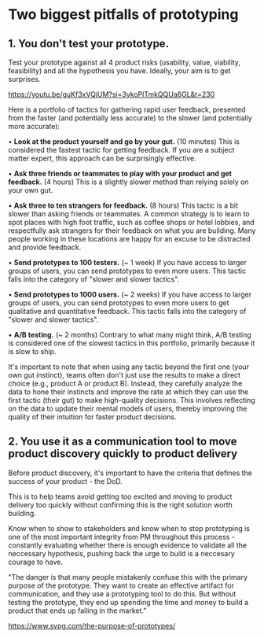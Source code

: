 # Two biggest pitfalls of prototyping

## 1. You don't test your prototype.

Test your prototype against all 4 product risks (usability, value, viability, feasibility) and all the hypothesis you have. Ideally, your aim is to get surprises.

https://youtu.be/guKf3xVQjUM?si=3ykoPlTmkQQUa6GL&t=230

Here is a portfolio of tactics for gathering rapid user feedback, presented from the faster (and potentially less accurate) to the slower (and potentially more accurate):

• **Look at the product yourself and go by your gut.** (10 minutes)
This is considered the fastest tactic for getting feedback. If you are a subject matter expert, this approach can be surprisingly effective.

• **Ask three friends or teammates to play with your product and get feedback.** (4 hours)
This is a slightly slower method than relying solely on your own gut.

• **Ask three to ten strangers for feedback.** (8 hours)
This tactic is a bit slower than asking friends or teammates. A common strategy is to learn to spot places with high foot traffic, such as coffee shops or hotel lobbies, and respectfully ask strangers for their feedback on what you are building. Many people working in these locations are happy for an excuse to be distracted and provide feedback.

• **Send prototypes to 100 testers.** (~ 1 week)
If you have access to larger groups of users, you can send prototypes to even more users. This tactic falls into the category of "slower and slower tactics".

• **Send prototypes to 1000 users.** (~ 2 weeks)
If you have access to larger groups of users, you can send prototypes to even more users to get qualitative and quantitative feedback. This tactic falls into the category of "slower and slower tactics".

• **A/B testing.** (~ 2 months)
Contrary to what many might think, A/B testing is considered one of the slowest tactics in this portfolio, primarily because it is slow to ship.

It's important to note that when using any tactic beyond the first one (your own gut instinct), teams often don't just use the results to make a direct choice (e.g., product A or product B). 
Instead, they carefully analyze the data to hone their instincts and improve the rate at which they can use the first tactic (their gut) to make high-quality decisions. This involves reflecting on the data to update their mental models of users, thereby improving the quality of their intuition for faster product decisions.

## 2. You use it as a communication tool to move product discovery quickly to product delivery

Before product discovery, it's important to have the criteria that defines the success of your product - the DoD.

This is to help teams avoid getting too excited and moving to product delivery too quickly without confirming this is the right solution worth building.

Know when to show to stakeholders and know when to stop prototyping is one of the most important integrity from PM throughout this process - constantly evaluating whether there is enough evidence to validate all the neccessary hypothesis, pushing back the urge to build is a neccesary courage to have.

"The danger is that many people mistakenly confuse this with the primary purpose of the prototype.  They want to create an effective artifact for communication, and they use a prototyping tool to do this.  But without testing the prototype, they end up spending the time and money to build a product that ends up failing in the market."

https://www.svpg.com/the-purpose-of-prototypes/

